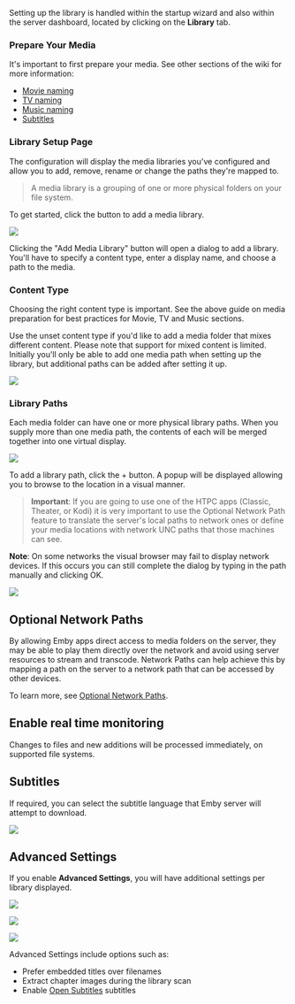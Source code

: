 Setting up the library is handled within the startup wizard and also within the server dashboard, located by clicking on the **Library** tab.

### Prepare Your Media

It's important to first prepare your media. See other sections of the wiki for more information:

* [Movie naming](Movie%20naming)
* [TV naming](TV%20naming)
* [Music naming](Music%20naming)
* [Subtitles](Subtitles)

### Library Setup Page

The configuration will display the media libraries you've configured and allow you to add, remove, rename or change the paths they're mapped to. 

> A media library is a grouping of one or more physical folders on your file system.

To get started, click the button to add a media library.

![](images/server/librarysetup1.png)

Clicking the "Add Media Library" button will open a dialog to add a library. You'll have to specify a content type, enter a display name, and choose a path to the media.

### Content Type

Choosing the right content type is important. See the above guide on media preparation for best practices for Movie, TV and Music sections. 

Use the unset content type if you'd like to add a media folder that mixes different content. Please note that support for mixed content is limited. Initially you'll only be able to add one media path when setting up the library, but additional paths can be added after setting it up.

![](images/server/librarysetup2.png)

### Library Paths

Each media folder can have one or more physical library paths. When you supply more than one media path, the contents of each will be merged together into one virtual display.

![](images/server/librarysetup3.png)

To add a library path, click the + button. A popup will be displayed allowing you to browse to the location in a visual manner.

>**Important**: If you are going to use one of the HTPC apps (Classic, Theater, or Kodi) it is very important to use the Optional Network Path feature to translate the server's local paths to network ones or define your media locations with network UNC paths that those machines can see.

**Note**: On some networks the visual browser may fail to display network devices. If this occurs you can still complete the dialog by typing in the path manually and clicking OK.

![](images/server/librarysetup4.png)

## Optional Network Paths

By allowing Emby apps direct access to media folders on the server, they may be able to play them directly over the network and avoid using server resources to stream and transcode. Network Paths can help achieve this by mapping a path on the server to a network path that can be accessed by other devices.

To learn more, see [Optional Network Paths](Optional%20Network%20Paths).

## Enable real time monitoring

Changes to files and new additions will be processed immediately, on supported file systems.

## Subtitles

If required, you can select the subtitle language that Emby server will attempt to download.

![](images/server/librarysetup2c.png)

## Advanced Settings

If you enable **Advanced Settings**, you will have additional settings per library displayed.

![](images/server/librarysetup2a.png)

![](images/server/librarysetup2b.png)

![](images/server/librarysetup2d.png)

Advanced Settings include options such as: 

* Prefer embedded titles over filenames
* Extract chapter images during the library scan
* Enable [Open Subtitles](Open-Subtitles) subtitles
